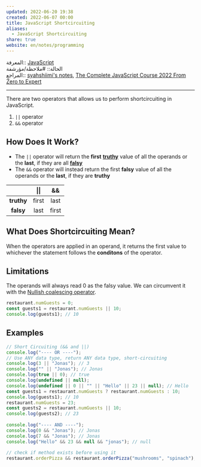 ```yaml
---  
updated: 2022-06-20 19:38  
created: 2022-06-07 00:00  
title: JavaScript Shortcircuiting  
aliases:  
  - JavaScript Shortcircuiting  
share: true  
website: en/notes/programming  
---  
```

  
المعرفة:: [JavaScript](JavaScript)  
الحالة:: #ملاحظة/مؤرشفة  
المراجع:: [syahshiimi's notes](https://github.com/syahshiimi/second-brain/blob/2e6b1c9687a0b796978263a54191ebe31e7b608f/05%20Learning/00%20JavaScript/202107162328%20Shortcircuiting%20in%20JS.md), [The Complete JavaScript Course 2022 From Zero to Expert](The%20Complete%20JavaScript%20Course%202022%20From%20Zero%20to%20Expert)  
  
---  
  
There are two operators that allows us to perform shortcircuiting in JavaScript.  
  
1. `||` operator  
2. `&&` operator  
  
## How Does It Work?  
  
- The `||` operator will return the **first** **[truthy](JavaScript%20Truthy%20and%20Falsy)** value of all the operands or the **last**, if they are all **[falsy](JavaScript%20Truthy%20and%20Falsy)**  
- The `&&` operator will instead return the first **falsy** value of all the operands or the **last**, if they are **truthy**  
  
|            | **\|\|** | **&&** |  
| :--------: | :------: | :----: |  
| **truthy** |  first   |  last  |  
| **falsy**  |   last   | first  |  
  
## What Does Shortcircuiting Mean?  
  
When the operators are applied in an operand, it returns the first value to whichever the statement follows the **conditons** of the operator.  
  
## Limitations  
  
The operands will always read 0 as the falsy value. We can circumvent it with the [Nullish coalescing operator](JavaScript%20Nullish%20Coalescing%20Operator).  
  
```js  
restaurant.numGuests = 0;  
const guests1 = restaurant.numGuests || 10;  
console.log(guests1); // 10  
```  
  
## Examples  
  
```js  
// Short Circuiting (&& and ||)  
console.log("---- OR ----");  
// Use ANY data type, return ANY data type, short-circuiting  
console.log(3 || "Jonas"); // 3  
console.log("" || "Jonas"); // Jonas  
console.log(true || 0); // true  
console.log(undefined || null);  
console.log(undefined || 0 || "" || "Hello" || 23 || null); // Hello  
const guests1 = restaurant.numGuests ? restaurant.numGuests : 10;  
console.log(guests1); // 10  
restaurant.numGuests = 23;  
const guests2 = restaurant.numGuests || 10;  
console.log(guests2); // 23  
  
console.log("---- AND ----");  
console.log(0 && "Jonas"); // Jonas  
console.log(7 && "Jonas"); // Jonas  
console.log("Hello" && 23 && null && "jonas"); // null  
  
// check if method exists before using it  
restaurant.orderPizza && restaurant.orderPizza("mushrooms", "spinach");  
```  
